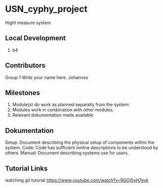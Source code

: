 # USN_cyphy_project

Hight measure system

## Local Development

1. b4

## Contributors

Group 1
Write your name here.
Johannes

## Milestones

1. Module(s) do work as planned separatly from the system.
2. Modules work in combination with other modules.
3. Relevant dokumentation made available

## Dokumentation
Setup: Document describing the physical setup of components within the system.
Code: Code has sufficient innline descriptions to be understood by others.
Manual: Document describing systems use for users.

## Tutorial Links

watching git tutorial https://www.youtube.com/watch?v=RGOj5yH7evk
